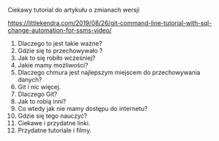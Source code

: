 Ciekawy tutorial do artykułu o zmianach wersji 

https://littlekendra.com/2019/08/26/git-command-line-tutorial-with-sql-change-automation-for-ssms-video/


1. Dlaczego to jest takie ważne?
2. Gdzie się to przechowywało ?
3. Jak to się robiło wcześniej?
4. Jakie mamy możliwości?
5. Dlaczego chmura jest najlepszym miejscem do przechowywania danych?
6. Git i nic więcej.
7. Dlaczego Git?
8. Jak to robią inni?
9. Co wtedy jak nie mamy dostępu do internetu?
10. Gdzie się tego nauczyć?
11. Ciekawe i przydatne linki.
12. Przydatne tutoriale i filmy.